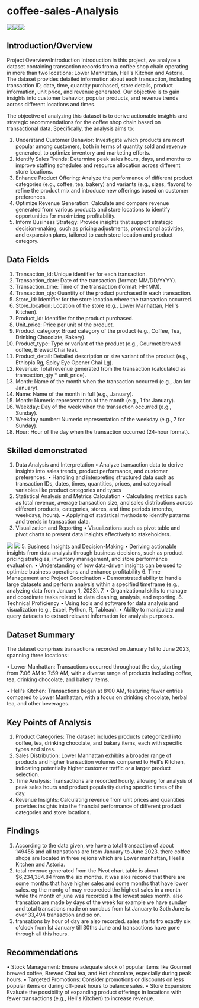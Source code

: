# coffee-sales-Analysis
![](cofee.jpg)![](cofee.jpg)![](cofee.jpg)
## Introduction/Overview
Project Overview/Introduction
Introduction
In this project, we analyze a dataset containing transaction records from a coffee shop chain operating in more than two locations: Lower Manhattan, Hell's Kitchen and Astoria. The dataset provides detailed information about each transaction, including transaction ID, date, time, quantity purchased, store details, product information, unit price, and revenue generated. Our objective is to gain insights into customer behavior, popular products, and revenue trends across different locations and times.

The objective of analyzing this dataset is to derive actionable insights and strategic recommendations for the coffee shop chain based on transactional data. Specifically, the analysis aims to:
1.	Understand Customer Behavior: Investigate which products are most popular among customers, both in terms of quantity sold and revenue generated, to optimize inventory and marketing efforts.
2.	Identify Sales Trends: Determine peak sales hours, days, and months to improve staffing schedules and resource allocation across different store locations.
3.	Enhance Product Offering: Analyze the performance of different product categories (e.g., coffee, tea, bakery) and variants (e.g., sizes, flavors) to refine the product mix and introduce new offerings based on customer preferences.
4.	Optimize Revenue Generation: Calculate and compare revenue generated from various products and store locations to identify opportunities for maximizing profitability.
5.	Inform Business Strategy: Provide insights that support strategic decision-making, such as pricing adjustments, promotional activities, and expansion plans, tailored to each store location and product category.
   
## Data Fields
1.	Transaction_id: Unique identifier for each transaction.
2.	Transaction_date: Date of the transaction (format: MM/DD/YYYY).
3.	Transaction_time: Time of the transaction (format: HH:MM).
4.	Transaction_qty: Quantity of the product purchased in each transaction.
5.	Store_id: Identifier for the store location where the transaction occurred.
6.	Store_location: Location of the store (e.g., Lower Manhattan, Hell's Kitchen).
7.	Product_id: Identifier for the product purchased.
8.	Unit_price: Price per unit of the product.
9.	Product_category: Broad category of the product (e.g., Coffee, Tea, Drinking Chocolate, Bakery).
10.	Product_type: Type or variant of the product (e.g., Gourmet brewed coffee, Brewed Chai tea).
11.	Product_detail: Detailed description or size variant of the product (e.g., Ethiopia Rg, Spicy Eye Opener Chai Lg).
12.	Revenue: Total revenue generated from the transaction (calculated as transaction_qty * unit_price).
13.	Month: Name of the month when the transaction occurred (e.g., Jan for January).
14.	Name: Name of the month in full (e.g., January).
15.	Month: Numeric representation of the month (e.g., 1 for January).
16.	Weekday: Day of the week when the transaction occurred (e.g., Sunday).
17.	Weekday number: Numeric representation of the weekday (e.g., 7 for Sunday).
18.	Hour: Hour of the day when the transaction occurred (24-hour format).

## Skilled demonstrated

1. Data Analysis and Interpretation
• Analyze transaction data to derive insights into sales trends, product performance, and customer preferences.
• Handling and interpreting structured data such as transaction IDs, dates, times, quantities, prices, and categorical variables like product categories and types
2. Statistical Analysis and Metrics Calculation
• Calculating metrics such as total revenue, average transaction size, and sales distributions across different products, categories, stores, and time periods (months, weekdays, hours).
• Applying of statistical methods to identify patterns and trends in transaction data.
3.	Visualization and Reporting
•	Visualizations such as pivot table and pivot charts to present data insights effectively to stakeholders.

 ![](goodys_work.PNG)
![](pivot_table.PNG) 
5.	Business Insights and Decision-Making
• Deriving actionable insights from data analysis through business decisions, such as product pricing strategies, inventory management, and store performance evaluation.
• Understanding of how data-driven insights can be used to optimize business operations and enhance profitability
6.	Time Management and Project Coordination
• Demonstrated ability to handle large datasets and perform analysis within a specified timeframe (e.g., analyzing data from January 1, 2023).
7.	• Organizational skills to manage and coordinate tasks related to data cleaning, analysis, and reporting.
8.	Technical Proficiency
•	Using tools and software for data analysis and visualization (e.g., Excel, Python, R, Tableau).
• Ability to manipulate and query datasets to extract relevant information for analysis purposes.

## Dataset Summary

The dataset comprises transactions recorded on January 1st to June 2023, spanning three locations:

•	Lower Manhattan: Transactions occurred throughout the day, starting from 7:06 AM to 7:59 AM, with a diverse range of products including coffee, tea, drinking chocolate, and bakery items.

•	Hell's Kitchen: Transactions began at 8:00 AM, featuring fewer entries compared to Lower Manhattan, with a focus on drinking chocolate, herbal tea, and other beverages.

## Key Points of Analysis

1.	Product Categories: The dataset includes products categorized into coffee, tea, drinking chocolate, and bakery items, each with specific types and sizes.
2.	Sales Distribution: Lower Manhattan exhibits a broader range of products and higher transaction volumes compared to Hell's Kitchen, indicating potentially higher customer traffic or a larger product selection.
3.	Time Analysis: Transactions are recorded hourly, allowing for analysis of peak sales hours and product popularity during specific times of the day.
4.	Revenue Insights: Calculating revenue from unit prices and quantities provides insights into the financial performance of different product categories and store locations.

## Findings
1. According to the data given, we have a total transaction of  about 149456 and all transations are from January to June 2023. there coffee shops are located in three rejions which are Lower manhattan, Heells Kitchen and Astoria.
2. total revenue generated from the Pivot chart table is about $6,234,384.84 from the six months. it was alos recored that there are some months that have higher sales and some months that have lower sales. eg the montg of may rrecoreded the highest sales in a month while the month of june was recorded a the lowest sales month. also transation are made by days of the week for example we have sunday and total transations made on sundaus from Ist January to 3oth June is over 33,494 transaction and so on.
3. transations by hour of day are also recorded. sales starts fro exactly six o'clock from Ist January till 30ths June and transactions have gone through all this hours. 

## Recommendations

• Stock Management: Ensure adequate stock of popular items like Gourmet brewed coffee, Brewed Chai tea, and Hot chocolate, especially during peak hours.
• Targeted Promotions: Consider promotions or discounts on less popular items or during off-peak hours to balance sales.
• Store Expansion: Evaluate the possibility of expanding product offerings in locations with fewer transactions (e.g., Hell's Kitchen) to increase revenue.
